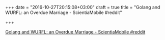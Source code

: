 +++
date = "2016-10-27T20:15:08+03:00"
draft = true
title = "Golang and WURFL: an Overdue Marriage - ScientiaMobile  #reddit"

+++

<p><a href="https://t.co/5IMYyQVTd4">Golang and WURFL: an Overdue Marriage - ScientiaMobile  #reddit</a></p>
